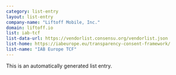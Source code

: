 ```yaml
---
category: list-entry
layout: list-entry
company-name: "Liftoff Mobile, Inc."
domain: liftoff.io
list: iab-tcf
list-data-url: https://vendorlist.consensu.org/vendorlist.json
list-home: https://iabeurope.eu/transparency-consent-framework/
list-name: "IAB Europe TCF"
---
```


This is an automatically generated list entry.
